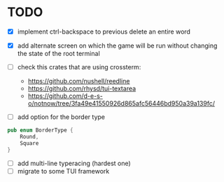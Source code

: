 

# TODO

- [x] implement ctrl-backspace to previous delete an entire word
- [x] add alternate screen on which the game will be run without changing the state of the root terminal
- [ ] check this crates that are using crossterm:
    - https://github.com/nushell/reedline
    - https://github.com/rhysd/tui-textarea
    - https://github.com/d-e-s-o/notnow/tree/3fa49e41550926d865afc56446bd950a39a139fc/

- [ ] add option for the border type
```rs
pub enum BorderType {
    Round,
    Square
}
```
- [ ] add multi-line typeracing (hardest one)
- [ ] migrate to some TUI framework
